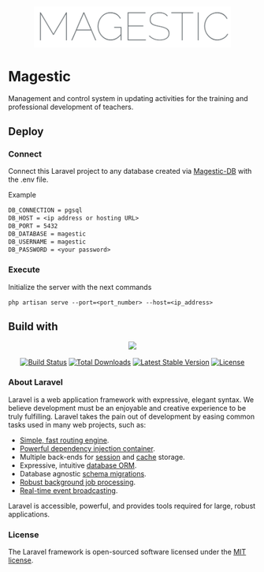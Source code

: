 
<p align="center"> <a href="https://www.ingenieria.unam.mx/unica/"><img src="./public/img/mg-font.png" width="400"></a></p>

# Magestic

Management and control system in updating activities for the training and professional development of teachers.

## Deploy
### Connect 
Connect this Laravel project to any database created via [Magestic-DB](https://github.com/MauRamos334455/magestic-db) with the .env file.

Example
```shell
DB_CONNECTION = pgsql
DB_HOST = <ip address or hosting URL>
DB_PORT = 5432
DB_DATABASE = magestic
DB_USERNAME = magestic
DB_PASSWORD = <your password>
```

### Execute
Initialize the server with the next commands

```shell
php artisan serve --port=<port_number> --host=<ip_address>
```

## Build with
<p align="center"><a href="https://laravel.com" target="_blank"><img src="https://raw.githubusercontent.com/laravel/art/master/logo-lockup/5%20SVG/2%20CMYK/1%20Full%20Color/laravel-logolockup-cmyk-red.svg" width="400"></a></p>

<p align="center">
<a href="https://travis-ci.org/laravel/framework"><img src="https://travis-ci.org/laravel/framework.svg" alt="Build Status"></a>
<a href="https://packagist.org/packages/laravel/framework"><img src="https://img.shields.io/packagist/dt/laravel/framework" alt="Total Downloads"></a>
<a href="https://packagist.org/packages/laravel/framework"><img src="https://img.shields.io/packagist/v/laravel/framework" alt="Latest Stable Version"></a>
<a href="https://packagist.org/packages/laravel/framework"><img src="https://img.shields.io/packagist/l/laravel/framework" alt="License"></a>
</p>

### About Laravel

Laravel is a web application framework with expressive, elegant syntax. We believe development must be an enjoyable and creative experience to be truly fulfilling. Laravel takes the pain out of development by easing common tasks used in many web projects, such as:

- [Simple, fast routing engine](https://laravel.com/docs/routing).
- [Powerful dependency injection container](https://laravel.com/docs/container).
- Multiple back-ends for [session](https://laravel.com/docs/session) and [cache](https://laravel.com/docs/cache) storage.
- Expressive, intuitive [database ORM](https://laravel.com/docs/eloquent).
- Database agnostic [schema migrations](https://laravel.com/docs/migrations).
- [Robust background job processing](https://laravel.com/docs/queues).
- [Real-time event broadcasting](https://laravel.com/docs/broadcasting).

Laravel is accessible, powerful, and provides tools required for large, robust applications.

### License

The Laravel framework is open-sourced software licensed under the [MIT license](https://opensource.org/licenses/MIT).
